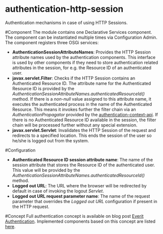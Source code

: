 authentication-http-session
===========================

Authentication mechanisms in case of using HTTP Sessions.

#Component
The module contains one Declarative Services component. The component can be 
instantiated multiple times via Configuration Admin. The component registers 
three OSGi services:
 - **AuthenticationSessionAttributeNames**: Provides the HTTP Session 
 attribute names used by the authentication components. This interface is 
 used by other components if they need to store authentication related 
 attributes in the session, for e.g. the Resource ID of an authenticated user.
 - **javax.servlet.Filter**: Checks if the HTTP Session contains an 
 Authenticated Resource ID. The attribute name for the Authenticated Resource 
 ID is provided by the 
 *AuthenticationSessionAttributeNames.authenticatedResourceId()* method. If 
 there is a *non-null* value assigned to this attribute name, it executes 
 the authenticated process in the name of the Authenticated Resource. This 
 means it invokes further the filter chain via an *AuthenticationPropagator* 
 provided by the [authentication-context-api][1]. If there is no Authenticated 
 Resource ID available in the session, the filter chain will be processed 
 further without any special extension.
 - **javax.servlet.Servlet**: Invalidates the HTTP Session of the request and 
 redirects to a specified location. This ends the session of the user so 
 he/she is logged out from the system.

#Configuration
 - **Authenticated Resource ID session attribute name**: The name of the 
 session attribute that stores the Resource ID of the authenticated user. 
 This value will be provided by the 
 *AuthenticationSessionAttributeNames.authenticatedResourceId()* method.
 - **Logged out URL**: The URL where the browser will be redirected by default 
 in case of invoking the logout *Servlet*.
 - **Logged out URL request parameter name**: The name of the request 
 parameter that overrides the *Logged out URL* configuration if present in the 
 HTTP request.

#Concept
Full authentication concept is available on blog post [Everit Authentication][2].
Implemented components based on this concept are listed [here][3].

[1]: https://github.com/everit-org/authentication-context-api
[2]: http://everitorg.wordpress.com/2014/07/31/everit-authentication/
[3]: http://everitorg.wordpress.com/2014/07/31/everit-authentication-implemented-and-released-2/
